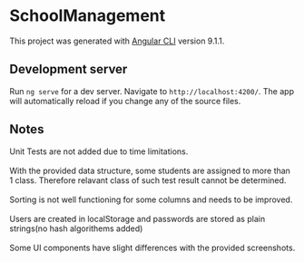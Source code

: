 # SchoolManagement

This project was generated with [Angular CLI](https://github.com/angular/angular-cli) version 9.1.1.

## Development server

Run `ng serve` for a dev server. Navigate to `http://localhost:4200/`. The app will automatically reload if you change any of the source files.

## Notes

Unit Tests are not added due to time limitations.</br></br>
With the provided data structure, some students are assigned to more than 1 class. Therefore relavant class of such test result cannot be determined.</br> </br>
Sorting is not well functioning for some columns and needs to be improved.</br></br>
Users are created in localStorage and passwords are stored as plain strings(no hash algorithems added)</br></br>
Some UI components have slight differences with the provided screenshots.
